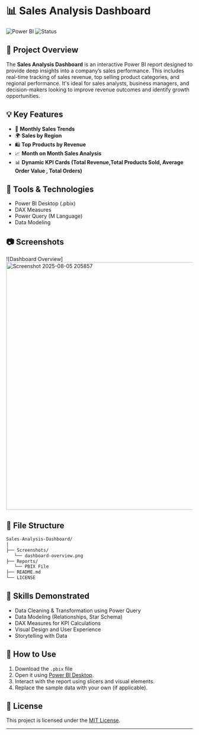 # 📊 Sales Analysis Dashboard

![Power BI](https://img.shields.io/badge/Built%20With-Power%20BI-yellow?style=flat-square&logo=powerbi)
![Status](https://img.shields.io/badge/Status-Completed-brightgreen?style=flat-square)

## 🧾 Project Overview

The **Sales Analysis Dashboard** is an interactive Power BI report designed to provide deep insights into a company’s sales performance. This includes real-time tracking of sales revenue, top selling product categories, and regional performance. It's ideal for sales analysts, business managers, and decision-makers looking to improve revenue outcomes and identify growth opportunities.

## 💡 Key Features

- 📅 **Monthly Sales Trends**  
- 🌍 **Sales by Region**  
- 🛍️ **Top Products by Revenue**   
- 📈 **Month on Month Sales Analysis**  
- 📊 **Dynamic KPI Cards (Total Revenue,Total Products Sold, Average Order Value , Total Orders)**  

## 📌 Tools & Technologies

- Power BI Desktop (.pbix)
- DAX Measures
- Power Query (M Language)
- Data Modeling

## 📷 Screenshots

![Dashboard Overview]<img width="1157" height="668" alt="Screenshot 2025-08-05 205857" src="https://github.com/user-attachments/assets/3e4d77c0-5b6f-42b2-b430-09c07b97f60e" />




## 📁 File Structure


```bash
Sales-Analysis-Dashboard/
│
├── Screenshots/
   └── dashboard-overview.png
├── Reports/
   └── PBIX File                        
├── README.md
└── LICENSE
```


## 🧠 Skills Demonstrated

- Data Cleaning & Transformation using Power Query
- Data Modeling (Relationships, Star Schema)
- DAX Measures for KPI Calculations
- Visual Design and User Experience
- Storytelling with Data

## 🚀 How to Use

1. Download the `.pbix` file
2. Open it using [Power BI Desktop](https://powerbi.microsoft.com/desktop/).
3. Interact with the report using slicers and visual elements.
4. Replace the sample data with your own (if applicable).

## 📜 License

This project is licensed under the [MIT License](LICENSE).

---
